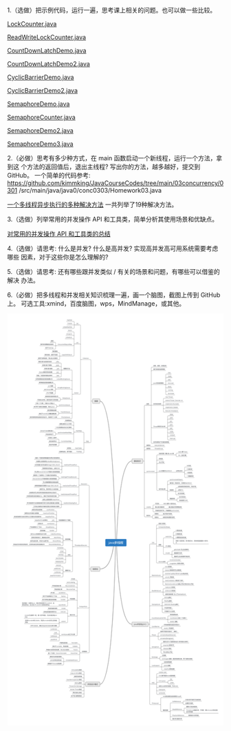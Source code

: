 1.（选做）把示例代码，运行一遍，思考课上相关的问题。也可以做一些比较。

[LockCounter.java](../../../src/main/java/com/dhb/gts/javacourse/week4/LockCounter.java)

[ReadWriteLockCounter.java](../../../src/main/java/com/dhb/gts/javacourse/week4/ReadWriteLockCounter.java)

[CountDownLatchDemo.java](../../../src/main/java/com/dhb/gts/javacourse/week4/CountDownLatchDemo.java)

[CountDownLatchDemo2.java](../../../src/main/java/com/dhb/gts/javacourse/week4/CountDownLatchDemo2.java)

[CyclicBarrierDemo.java](../../../src/main/java/com/dhb/gts/javacourse/week4/CyclicBarrierDemo.java)

[CyclicBarrierDemo2.java](../../../src/main/java/com/dhb/gts/javacourse/week4/CyclicBarrierDemo2.java)

[SemaphoreDemo.java](../../../src/main/java/com/dhb/gts/javacourse/week4/SemaphoreDemo.java)

[SemaphoreCounter.java](../../../src/main/java/com/dhb/gts/javacourse/week4/SemaphoreCounter.java)

[SemaphoreDemo2.java](../../../src/main/java/com/dhb/gts/javacourse/week4/SemaphoreDemo2.java)

[SemaphoreDemo3.java](../../../src/main/java/com/dhb/gts/javacourse/week4/SemaphoreDemo3.java)

2.（必做）思考有多少种方式，在 main 函数启动一个新线程，运行一个方法，拿到这
个方法的返回值后，退出主线程? 写出你的方法，越多越好，提交到 GitHub。
一个简单的代码参考:  https://github.com/kimmking/JavaCourseCodes/tree/main/03concurrency/0301 /src/main/java/java0/conc0303/Homework03.java

[一个多线程异步执行的多种解决方法](一个多线程异步执行的多种解决方法.md)
一共列举了19种解决方法。

3.（选做）列举常用的并发操作 API 和工具类，简单分析其使用场景和优缺点。

[对常用的并发操作 API 和工具类的总结](对常用的并发操作%20API%20和工具类的总结.md)

4.（选做）请思考: 什么是并发? 什么是高并发? 实现高并发高可用系统需要考虑哪些 因素，对于这些你是怎么理解的?

5.（选做）请思考: 还有哪些跟并发类似 / 有关的场景和问题，有哪些可以借鉴的解决 办法。

6.（必做）把多线程和并发相关知识梳理一遍，画一个脑图，截图上传到 GitHub 上。 可选工具:xmind，百度脑图，wps，MindManage，或其他。

![java多线程总结思维导图](../../images/java多线程总结思维导图.png)